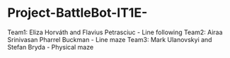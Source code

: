 # Project-BattleBot-IT1E-
Team1: Eliza Horváth and Flavius Petrasciuc - Line following
Team2: Airaa Srinivasan Pharrel Buckman - Line maze
Team3: Mark Ulanovskyi and Stefan Bryda - Physical maze
